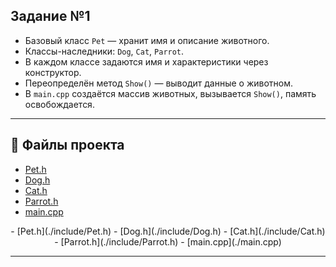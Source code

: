 ## Задание №1

- Базовый класс `Pet` — хранит имя и описание животного.
- Классы-наследники: `Dog`, `Cat`, `Parrot`.
- В каждом классе задаются имя и характеристики через конструктор.
- Переопределён метод `Show()` — выводит данные о животном.
- В `main.cpp` создаётся массив животных, вызывается `Show()`, память освобождается.

---

## 📁 Файлы проекта

- [Pet.h](./include/Pet.h)
- [Dog.h](./include/Dog.h)
- [Cat.h](./include/Cat.h)
- [Parrot.h](./include/Parrot.h)
- [main.cpp](./main.cpp)

<p align="center"> 
- [Pet.h](./include/Pet.h)
- [Dog.h](./include/Dog.h)
- [Cat.h](./include/Cat.h)
- [Parrot.h](./include/Parrot.h)
- [main.cpp](./main.cpp)
</p>

---

